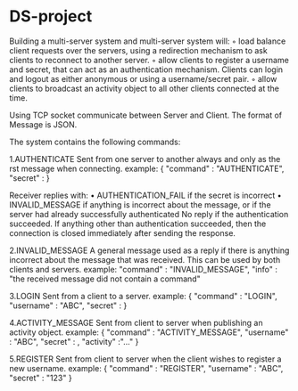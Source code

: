 # DS-project

Building a multi-server system and multi-server system will:
◦ load balance client requests over the servers, using a redirection mechanism to ask clients to reconnect to another server.
◦ allow clients to register a username and secret, that can act as an authentication mechanism. Clients can login and logout as either anonymous or using a username/secret pair.
◦ allow clients to broadcast an activity object to all other clients connected at the time.

Using TCP socket communicate between Server and Client.
The format of Message is JSON.

The system contains the following commands:

1.AUTHENTICATE
Sent from one server to another always and only as the  rst message when connecting.
example:
    {
    "command" : "AUTHENTICATE",
     "secret" : 
     }
     
Receiver replies with:
• AUTHENTICATION_FAIL if the secret is incorrect
• INVALID_MESSAGE if anything is incorrect about the message, or if the server had already successfully authenticated
No reply if the authentication succeeded.
If anything other than authentication succeeded, then the connection is closed immediately after sending the response.



2.INVALID_MESSAGE
A general message used as a reply if there is anything incorrect about the message that was received. This can be used by both clients and servers.
example:
   "command" : "INVALID_MESSAGE",
   "info" : "the received message did not contain a command"



   
3.LOGIN
Sent from a client to a server.
example:
    {
    "command" : "LOGIN",
    "username" : "ABC",
     "secret" : 
    }
	
	
	
4.ACTIVITY_MESSAGE
Sent from client to server when publishing an activity object.
example:
    {
     "command" : "ACTIVITY_MESSAGE",
    "username" : "ABC",
     "secret" : ,
     "activity" :"..."
    }
	
	
	
5.REGISTER
Sent from client to server when the client wishes to register a new username.
example:
    {
    "command" : "REGISTER",
    "username" : "ABC",
     "secret" : "123"
    }
